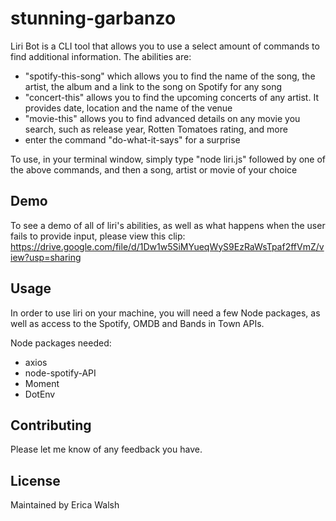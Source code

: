 # stunning-garbanzo
Liri Bot is a CLI tool that allows you to use a select amount of commands to find additional information. The abilities are:
 - "spotify-this-song" which allows you to find the name of the song, the artist, the album and a link to the song on Spotify for any song
 - "concert-this" allows you to find the upcoming concerts of any artist. It provides date, location and the name of the venue
 - "movie-this" allows you to find advanced details on any movie you search, such as release year, Rotten Tomatoes rating, and more
 - enter the command "do-what-it-says" for a surprise

To use, in your terminal window, simply type "node liri.js" followed by one of the above commands, and then a song, artist or movie of your choice

## Demo
To see a demo of all of liri's abilities, as well as what happens when the user fails to provide input, please view this clip: https://drive.google.com/file/d/1Dw1w5SiMYueqWyS9EzRaWsTpaf2ffVmZ/view?usp=sharing

## Usage
In order to use liri on your machine, you will need a few Node packages, as well as access to the Spotify, OMDB and Bands in Town APIs. 

Node packages needed:
 - axios
 - node-spotify-API
 - Moment
 - DotEnv

## Contributing
Please let me know of any feedback you have. 

## License
Maintained by Erica Walsh